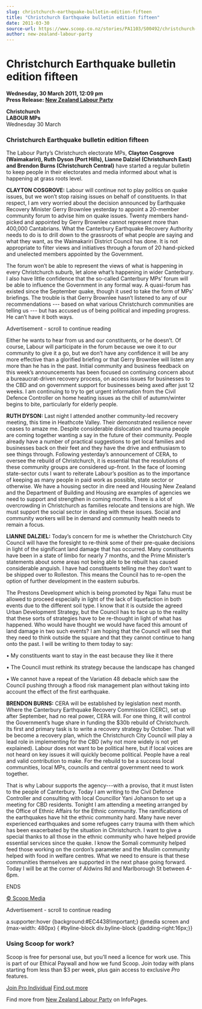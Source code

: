 ```yaml
---
slug: christchurch-earthquake-bulletin-edition-fifteen
title: "Christchurch Earthquake bulletin edition fifteen"
date: 2011-03-30
source-url: https://www.scoop.co.nz/stories/PA1103/S00492/christchurch-earthquake-bulletin-edition-fifteen.htm
author: new-zealand-labour-party
---
```

Christchurch Earthquake bulletin edition fifteen
================================================

**Wednesday, 30 March 2011, 12:09 pm**  
**Press Release: [New Zealand Labour Party](https://info.scoop.co.nz/New_Zealand_Labour_Party)**

**Christchurch  
LABOUR MPs**  
Wednesday 30 March

### Christchurch Earthquake bulletin edition fifteen

The Labour Party’s Christchurch electorate MPs, **Clayton Cosgrove (Waimakariri), Ruth Dyson (Port Hills), Lianne Dalziel (Christchurch East) and Brendon Burns (Christchurch Central)** have started a regular bulletin to keep people in their electorates and media informed about what is happening at grass roots level.

**CLAYTON COSGROVE:** Labour will continue not to play politics on quake issues, but we won’t stop raising issues on behalf of constituents. In that respect, I am very worried about the decision announced by Earthquake Recovery Minister Gerry Brownlee yesterday to appoint a 20-member community forum to advise him on quake issues. Twenty members hand-picked and appointed by Gerry Brownlee cannot represent more than 400,000 Cantabrians. What the Canterbury Earthquake Recovery Authority needs to do is to drill down to the grassroots of what people are saying and what they want, as the Waimakariri District Council has done. It is not appropriate to filter views and initiatives through a forum of 20 hand-picked and unelected members appointed by the Government.

The forum won’t be able to represent the views of what is happening in every Christchurch suburb, let alone what’s happening in wider Canterbury. I also have little confidence that the so-called Canterbury MPs’ forum will be able to influence the Government in any formal way. A quasi-forum has existed since the September quake, though it used to take the form of MPs’ briefings. The trouble is that Gerry Brownlee hasn’t listened to any of our recommendations --- based on what various Christchurch communities are telling us --- but has accused us of being political and impeding progress. He can’t have it both ways.

Advertisement - scroll to continue reading





Either he wants to hear from us and our constituents, or he doesn’t. Of course, Labour will participate in the forum because we owe it to our community to give it a go, but we don’t have any confidence it will be any more effective than a glorified briefing or that Gerry Brownlee will listen any more than he has in the past. Initial community and business feedback on this week’s announcements has been focused on continuing concern about a bureaucrat-driven recovery process, on access issues for businesses to the CBD and on government support for businesses being axed after just 12 weeks. I am continuing to try to get urgent information from the Civil Defence Controller on home heating issues as the chill of autumn/winter begins to bite, particularly for elderly people.

**RUTH DYSON:** Last night I attended another community-led recovery meeting, this time in Heathcote Valley. Their demonstrated resilience never ceases to amaze me. Despite considerable dislocation and trauma people are coming together wanting a say in the future of their community. People already have a number of practical suggestions to get local families and businesses back on their feet and they have the drive and enthusiasm to see things through. Following yesterday’s announcement of CERA, to oversee the rebuild of Christchurch, it is essential that the resolutions of these community groups are considered up-front. In the face of looming state-sector cuts I want to reiterate Labour’s position as to the importance of keeping as many people in paid work as possible, state sector or otherwise. We have a housing sector in dire need and Housing New Zealand and the Department of Building and Housing are examples of agencies we need to support and strengthen in coming months. There is a lot of overcrowding in Christchurch as families relocate and tensions are high. We must support the social sector in dealing with these issues. Social and community workers will be in demand and community health needs to remain a focus.

**LIANNE DALZIEL:** Today’s concern for me is whether the Christchurch City Council will have the foresight to re-think some of their pre-quake decisions in light of the significant land damage that has occurred. Many constituents have been in a state of limbo for nearly 7 months, and the Prime Minister’s statements about some areas not being able to be rebuilt has caused considerable anguish. I have had constituents telling me they don’t want to be shipped over to Rolleston. This means the Council has to re-open the option of further development in the eastern suburbs.

The Prestons Development which is being promoted by Ngai Tahu must be allowed to proceed especially in light of the lack of liquefaction in both events due to the different soil type. I know that it is outside the agreed Urban Development Strategy, but the Council has to face up to the reality that these sorts of strategies have to be re-thought in light of what has happened. Who would have thought we would have faced this amount of land damage in two such events? I am hoping that the Council will see that they need to think outside the square and that they cannot continue to hang onto the past. I will be writing to them today to say:

• My constituents want to stay in the east because they like it there

• The Council must rethink its strategy because the landscape has changed

• We cannot have a repeat of the Variation 48 debacle which saw the Council pushing through a flood risk management plan without taking into account the effect of the first earthquake.

**BRENDON BURNS:** CERA will be established by legislation next month. Where the Canterbury Earthquake Recovery Commission (CERC), set up after September, had no real power, CERA will. For one thing, it will control the Government’s huge share in funding the $30b rebuild of Christchurch. Its first and primary task is to write a recovery strategy by October. That will be become a recovery plan, which the Christchurch City Council will play a lead role in implementing for the CBD (why not more widely is not yet explained). Labour does not want to be political here, but if local voices are not heard on key issues it will quickly become political. People have a real and valid contribution to make. For the rebuild to be a success local communities, local MPs, councils and central government need to work together.

That is why Labour supports the agency---with a proviso, that it must listen to the people of Canterbury. Today I am writing to the Civil Defence Controller and consulting with local Councillor Yani Johanson to set up a meeting for CBD residents. Tonight I am attending a meeting arranged by the Office of Ethnic Affairs for the Ethnic community. The ramifications of the earthquakes have hit the ethnic community hard. Many have never experienced earthquakes and some refugees carry trauma with them which has been exacerbated by the situation in Christchurch. I want to give a special thanks to all those in the ethnic community who have helped provide essential services since the quake. I know the Somali community helped feed those working on the cordon’s parameter and the Muslim community helped with food in welfare centres. What we need to ensure is that these communities themselves are supported in the next phase going forward. Today I will be at the corner of Aldwins Rd and Marlborough St between 4-6pm.

ENDS

  

[© Scoop Media](http://www.scoop.co.nz/about/terms.html)  

Advertisement - scroll to continue reading



a.supporter:hover {background:#EC4438!important;} @media screen and (max-width: 480px) { #byline-block div.byline-block {padding-right:16px;}}

### Using Scoop for work?

Scoop is free for personal use, but you’ll need a licence for work use. This is part of our Ethical Paywall and how we fund Scoop. Join today with plans starting from less than $3 per week, plus gain access to exclusive _Pro_ features.  
  
[Join Pro Individual](https://pro.scoop.co.nz/Individual/?from=ProIn24) [Find out more](https://pro.scoop.co.nz/using-scoop-for-work/?from=ProIn24)

Find more from [New Zealand Labour Party](https://info.scoop.co.nz/New_Zealand_Labour_Party) on InfoPages.